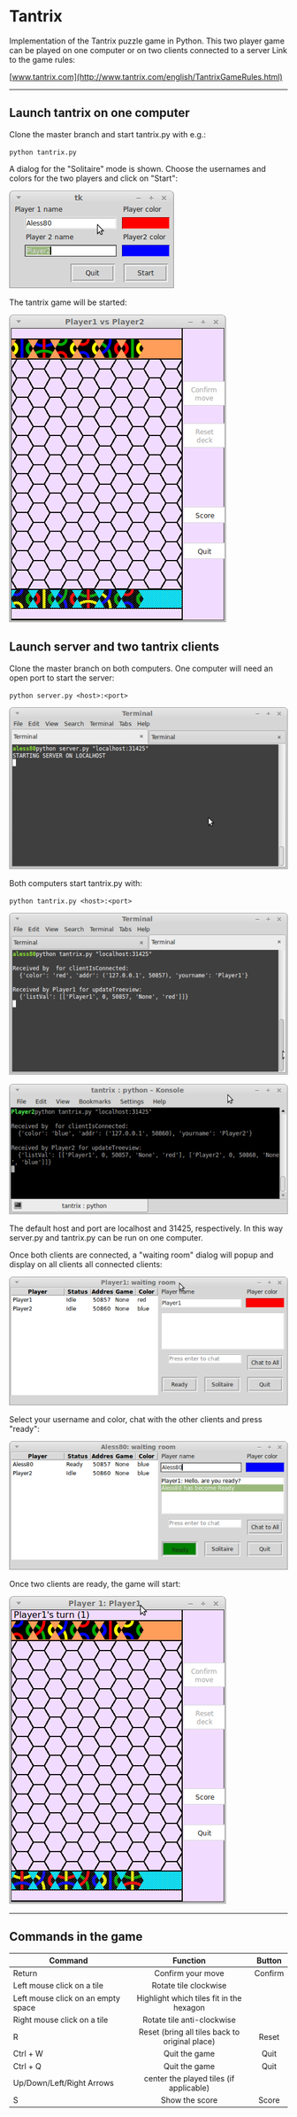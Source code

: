 # Tantrix
Implementation of the Tantrix puzzle game in Python. 
This two player game can be played on one computer or on two clients connected to a server
Link to the game rules:

[www.tantrix.com](http://www.tantrix.com/english/TantrixGameRules.html)

---

## Launch tantrix on one computer
Clone the master branch and start tantrix.py with e.g.:

`python tantrix.py`

A dialog for the "Solitaire" mode is shown. Choose the usernames and colors for the two players and click on "Start": 

![alt text](https://github.com/aless80/tantrix/blob/master/img/SolitaireDialog.png "Solitaire dialog")

The tantrix game will be started:

![alt text](https://github.com/aless80/tantrix/blob/master/img/tantrix_game_solitaire.png "Tantrix")

## Launch server and two tantrix clients
Clone the master branch on both computers. One computer will need an open port to start the server:

`python server.py <host>:<port>`

![alt text](https://github.com/aless80/tantrix/blob/master/img/terminal_server.png "python server.py")

Both computers start tantrix.py with:

`python tantrix.py <host>:<port>`

![alt text](https://github.com/aless80/tantrix/blob/master/img/terminal_client1.png "terminal client1.py")

![alt text](https://github.com/aless80/tantrix/blob/master/img/terminal_client2.png "terminal client2.py")

The default host and port are localhost and 31425, respectively. In this way server.py and tantrix.py can be run on one computer.


Once both clients are connected, a "waiting room" dialog will popup and display on all clients all connected clients:

![alt text](https://github.com/aless80/tantrix/blob/master/img/WaitingRoom_client1.png "waiting room.py")

Select your username and color, chat with the other clients and press "ready":

![alt text](https://github.com/aless80/tantrix/blob/master/img/WaitingRoom_client1_ready.png "client1 ready")

Once two clients are ready, the game will start:


![alt text](https://github.com/aless80/tantrix/blob/master/img/tantrix_game_2players.png "tantrix game 2 players")


---

## Commands in the game

| Command        | Function       | Button     |
| ------------- |:-------------:|:-------------:|
| Return | Confirm your move | Confirm |
| Left mouse click on a tile | Rotate tile clockwise | |
| Left mouse click on an empty space | Highlight which tiles fit in the hexagon | |
| Right mouse click on a tile | Rotate tile anti-clockwise | |
| R | Reset (bring all tiles back to original place) | Reset |
| Ctrl + W | Quit the game | Quit |
| Ctrl + Q | Quit the game | Quit |
| Up/Down/Left/Right Arrows | center the played tiles (if applicable) | |
| S | Show the score | Score |